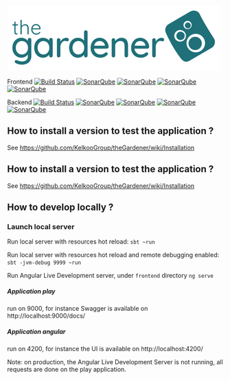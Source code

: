 ![the Gardener](https://raw.githubusercontent.com/KelkooGroup/theGardener/master/public/images/logo.png) 

Frontend [![Build Status](https://dev.azure.com/florianfauvarque/theGardener/_apis/build/status/Frontend?branchName=master)](https://dev.azure.com/florianfauvarque/theGardener/_build/latest?definitionId=3&branchName=master) [![SonarQube](https://sonarcloud.io/api/project_badges/measure?project=theGardener-frontend&metric=alert_status)](https://sonarcloud.io/dashboard?id=theGardener-frontend) [![SonarQube](https://sonarcloud.io/api/project_badges/measure?project=theGardener-frontend&metric=bugs)](https://sonarcloud.io/dashboard?id=theGardener-frontend) [![SonarQube](https://sonarcloud.io/api/project_badges/measure?project=theGardener-frontend&metric=vulnerabilities)](https://sonarcloud.io/dashboard?id=theGardener-frontend) [![SonarQube](https://sonarcloud.io/api/project_badges/measure?project=theGardener-frontend&metric=code_smells)](https://sonarcloud.io/dashboard?id=theGardener-frontend)

Backend [![Build Status](https://dev.azure.com/florianfauvarque/theGardener/_apis/build/status/Backend?branchName=master)](https://dev.azure.com/florianfauvarque/theGardener/_build/latest?definitionId=2&branchName=master) [![SonarQube](https://sonarcloud.io/api/project_badges/measure?project=theGardener&metric=alert_status)](https://sonarcloud.io/dashboard?id=theGardener) [![SonarQube](https://sonarcloud.io/api/project_badges/measure?project=theGardener&metric=bugs)](https://sonarcloud.io/dashboard?id=theGardener) [![SonarQube](https://sonarcloud.io/api/project_badges/measure?project=theGardener&metric=vulnerabilities)](https://sonarcloud.io/dashboard?id=theGardener) [![SonarQube](https://sonarcloud.io/api/project_badges/measure?project=theGardener&metric=code_smells)](https://sonarcloud.io/dashboard?id=theGardener)

## How to install a version to test the application ?

See https://github.com/KelkooGroup/theGardener/wiki/Installation

## How to install a version to test the application ?

See https://github.com/KelkooGroup/theGardener/wiki/Installation

## How to develop locally ?

### Launch local server

Run local server with resources hot reload:
`sbt ~run`

Run local server with resources hot reload and remote debugging enabled:
`sbt -jvm-debug 9999 ~run`

Run Angular Live Development server, under `frontend` directory
`ng serve`  


##### Application play
run on 9000, for instance Swagger is available on http://localhost:9000/docs/  

##### Application angular
run on 4200, for instance the UI is available on http://localhost:4200/


Note: on production, the Angular Live Development Server is not running, all requests are done on the play application.
